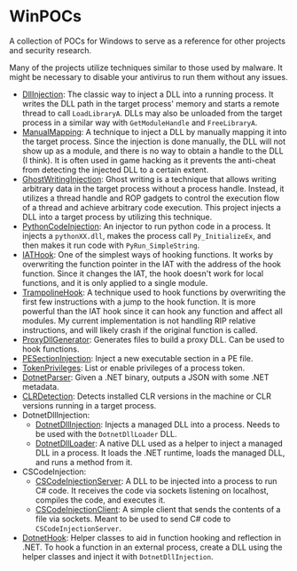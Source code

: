# WinPOCs

A collection of POCs for Windows to serve as a reference for other projects and security research.

Many of the projects utilize techniques similar to those used by malware. It might be necessary to disable your antivirus to run them without any issues.

- [DllInjection](DllInjection): The classic way to inject a DLL into a running process. It writes the DLL path in the target process' memory and starts a remote thread to call `LoadLibraryA`. DLLs may also be unloaded from the target process in a similar way with `GetModuleHandle` and `FreeLibraryA`.
- [ManualMapping](ManualMapping): A technique to inject a DLL by manually mapping it into the target process. Since the injection is done manually, the DLL will not show up as a module, and there is no way to obtain a handle to the DLL (I think). It is often used in game hacking as it prevents the anti-cheat from detecting the injected DLL to a certain extent.
- [GhostWritingInjection](GhostWritingInjection): Ghost writing is a technique that allows writing arbitrary data in the target process without a process handle. Instead, it utilizes a thread handle and ROP gadgets to control the execution flow of a thread and achieve arbitrary code execution. This project injects a DLL into a target process by utilizing this technique.
- [PythonCodeInjection](PythonCodeInjection): An injector to run python code in a process. It injects a `pythonXX.dll`, makes the process call `Py_InitializeEx`, and then makes it run code with `PyRun_SimpleString`.
- [IATHook](IATHook): One of the simplest ways of hooking functions. It works by overwriting the function pointer in the IAT with the address of the hook function. Since it changes the IAT, the hook doesn't work for local functions, and it is only applied to a single module.
- [TrampolineHook](TrampolineHook): A technique used to hook functions by overwriting the first few instructions with a jump to the hook function. It is more powerful than the IAT hook since it can hook any function and affect all modules. My current implementation is not handling RIP relative instructions, and will likely crash if the original function is called.
- [ProxyDllGenerator](ProxyDllGenerator): Generates files to build a proxy DLL. Can be used to hook functions.
- [PESectionInjection](PESectionInjection): Inject a new executable section in a PE file.
- [TokenPrivileges](TokenPrivileges): List or enable privileges of a process token.
- [DotnetParser](DotnetParser): Given a .NET binary, outputs a JSON with some .NET metadata.
- [CLRDetection](CLRDetection): Detects installed CLR versions in the machine or CLR versions running in a target process.
- DotnetDllInjection:
	- [DotnetDllInjection](DotnetDllInjection/DotnetDllInjection): Injects a managed DLL into a process. Needs to be used with the `DotnetDllLoader` DLL.
	- [DotnetDllLoader](DotnetDllInjection/DotnetDllLoader): A native DLL used as a helper to inject a managed DLL in a process. It loads the .NET runtime, loads the managed DLL, and runs a method from it.
- CSCodeInjection:
	- [CSCodeInjectionServer](CSCodeInjection/CSCodeInjectionServer): A DLL to be injected into a process to run C# code. It receives the code via sockets listening on localhost, compiles the code, and executes it.
	- [CSCodeInjectionClient](CSCodeInjection/CSCodeInjectionClient): A simple client that sends the contents of a file via sockets. Meant to be used to send C# code to `CSCodeInjectionServer`.
- [DotnetHook](DotnetHook): Helper classes to aid in function hooking and reflection in .NET. To hook a function in an external process, create a DLL using the helper classes and inject it with `DotnetDllInjection`.

